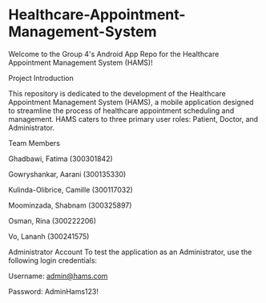 # Healthcare-Appointment-Management-System

Welcome to the Group 4's Android App Repo for the Healthcare Appointment Management System (HAMS)!

Project Introduction

This repository is dedicated to the development of the Healthcare Appointment Management System (HAMS), a mobile application designed to streamline the process of healthcare appointment scheduling and management. HAMS caters to three primary user roles: Patient, Doctor, and Administrator.

Team Members

Ghadbawi, Fatima (300301842)

Gowryshankar, Aarani (300135330)

Kulinda-Olibrice, Camille (300117032)

Moominzada, Shabnam (300325897)

Osman, Rina (300222206)

Vo, Lananh (300241575)

Administrator Account
To test the application as an Administrator, use the following login credentials:

Username: admin@hams.com

Password: AdminHams123!

